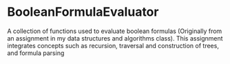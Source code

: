 # BooleanFormulaEvaluator
A collection of functions used to evaluate boolean formulas (Originally from an assignment in my data structures and algorithms class). This assignment integrates concepts such as recursion, traversal and construction of trees, and formula parsing
